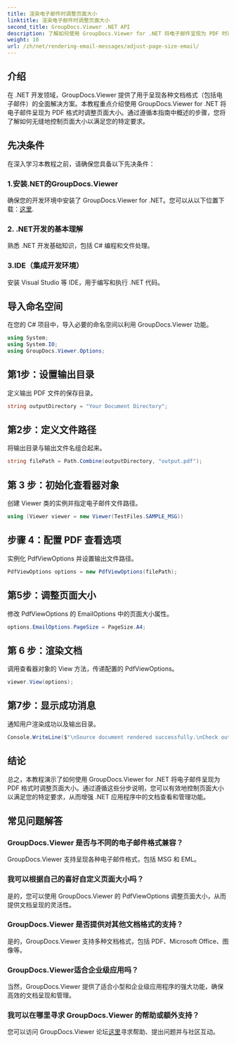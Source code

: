 ```yaml
---
title: 渲染电子邮件时调整页面大小
linktitle: 渲染电子邮件时调整页面大小
second_title: GroupDocs.Viewer .NET API
description: 了解如何使用 GroupDocs.Viewer for .NET 将电子邮件呈现为 PDF 时调整页面大小。提高文档查看效率。
weight: 10
url: /zh/net/rendering-email-messages/adjust-page-size-email/
---
```

## 介绍
在 .NET 开发领域，GroupDocs.Viewer 提供了用于呈现各种文档格式（包括电子邮件）的全面解决方案。本教程重点介绍使用 GroupDocs.Viewer for .NET 将电子邮件呈现为 PDF 格式时调整页面大小。通过遵循本指南中概述的步骤，您将了解如何无缝地控制页面大小以满足您的特定要求。
## 先决条件
在深入学习本教程之前，请确保您具备以下先决条件：
### 1.安装.NET的GroupDocs.Viewer
确保您的开发环境中安装了 GroupDocs.Viewer for .NET。您可以从以下位置下载：[这里](https://releases.groupdocs.com/viewer/net/).
### 2. .NET开发的基本理解
熟悉 .NET 开发基础知识，包括 C# 编程和文件处理。
### 3.IDE（集成开发环境）
安装 Visual Studio 等 IDE，用于编写和执行 .NET 代码。

## 导入命名空间
在您的 C# 项目中，导入必要的命名空间以利用 GroupDocs.Viewer 功能。

```csharp
using System;
using System.IO;
using GroupDocs.Viewer.Options;
```

## 第1步：设置输出目录
定义输出 PDF 文件的保存目录。
```csharp
string outputDirectory = "Your Document Directory";
```
## 第2步：定义文件路径
将输出目录与输出文件名组合起来。
```csharp
string filePath = Path.Combine(outputDirectory, "output.pdf");
```
## 第 3 步：初始化查看器对象
创建 Viewer 类的实例并指定电子邮件文件路径。
```csharp
using (Viewer viewer = new Viewer(TestFiles.SAMPLE_MSG))
```
## 步骤 4：配置 PDF 查看选项
实例化 PdfViewOptions 并设置输出文件路径。
```csharp
PdfViewOptions options = new PdfViewOptions(filePath);
```
## 第5步：调整页面大小
修改 PdfViewOptions 的 EmailOptions 中的页面大小属性。
```csharp
options.EmailOptions.PageSize = PageSize.A4;
```
## 第 6 步：渲染文档
调用查看器对象的 View 方法，传递配置的 PdfViewOptions。
```csharp
viewer.View(options);
```
## 第7步：显示成功消息
通知用户渲染成功以及输出目录。
```csharp
Console.WriteLine($"\nSource document rendered successfully.\nCheck output in {outputDirectory}.");
```

## 结论
总之，本教程演示了如何使用 GroupDocs.Viewer for .NET 将电子邮件呈现为 PDF 格式时调整页面大小。通过遵循这些分步说明，您可以有效地控制页面大小以满足您的特定要求，从而增强 .NET 应用程序中的文档查看和管理功能。
## 常见问题解答
### GroupDocs.Viewer 是否与不同的电子邮件格式兼容？
GroupDocs.Viewer 支持呈现各种电子邮件格式，包括 MSG 和 EML。
### 我可以根据自己的喜好自定义页面大小吗？
是的，您可以使用 GroupDocs.Viewer 的 PdfViewOptions 调整页面大小，从而提供文档呈现的灵活性。
### GroupDocs.Viewer 是否提供对其他文档格式的支持？
是的，GroupDocs.Viewer 支持多种文档格式，包括 PDF、Microsoft Office、图像等。
### GroupDocs.Viewer适合企业级应用吗？
当然，GroupDocs.Viewer 提供了适合小型和企业级应用程序的强大功能，确保高效的文档呈现和管理。
### 我可以在哪里寻求 GroupDocs.Viewer 的帮助或额外支持？
您可以访问 GroupDocs.Viewer 论坛[这里](https://forum.groupdocs.com/c/viewer/9)寻求帮助、提出问题并与社区互动。